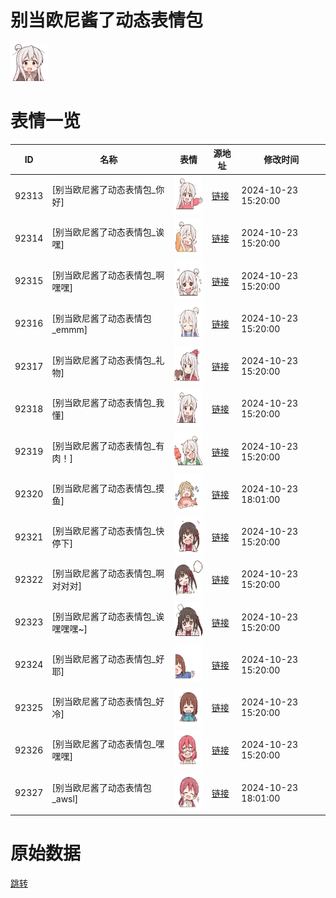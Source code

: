 # 别当欧尼酱了动态表情包

<img src="./cover.png" height="60" alt="cover" />

# 表情一览

|ID|名称|表情|源地址|修改时间|
|----|----|----|----|----|
|92313|[别当欧尼酱了动态表情包_你好]|<img src="./pic/092313_%5B别当欧尼酱了动态表情包_你好%5D.gif" height="60" alt="你好"/>|[链接](https://i0.hdslb.com/bfs/garb/9d9bca57bc2209c13bd2cd336319048faae0db29.gif)|2024-10-23 15:20:00|
|92314|[别当欧尼酱了动态表情包_诶嘿]|<img src="./pic/092314_%5B别当欧尼酱了动态表情包_诶嘿%5D.gif" height="60" alt="诶嘿"/>|[链接](https://i0.hdslb.com/bfs/garb/71feb66d9f6447a04e1364973d6ea506cc3cf0fc.gif)|2024-10-23 15:20:00|
|92315|[别当欧尼酱了动态表情包_啊嘿嘿]|<img src="./pic/092315_%5B别当欧尼酱了动态表情包_啊嘿嘿%5D.gif" height="60" alt="啊嘿嘿"/>|[链接](https://i0.hdslb.com/bfs/garb/d6a9e94647f5d16317cd9de8af46313ed3571fec.gif)|2024-10-23 15:20:00|
|92316|[别当欧尼酱了动态表情包_emmm]|<img src="./pic/092316_%5B别当欧尼酱了动态表情包_emmm%5D.gif" height="60" alt="emmm"/>|[链接](https://i0.hdslb.com/bfs/garb/447690a395f4e20ad263a63ec25f7221e642dd97.gif)|2024-10-23 15:20:00|
|92317|[别当欧尼酱了动态表情包_礼物]|<img src="./pic/092317_%5B别当欧尼酱了动态表情包_礼物%5D.gif" height="60" alt="礼物"/>|[链接](https://i0.hdslb.com/bfs/garb/d8c11ab52dc2c70415f4f05c672550f1000ec1d5.gif)|2024-10-23 15:20:00|
|92318|[别当欧尼酱了动态表情包_我懂]|<img src="./pic/092318_%5B别当欧尼酱了动态表情包_我懂%5D.gif" height="60" alt="我懂"/>|[链接](https://i0.hdslb.com/bfs/garb/c2d46ad3a6028f9cddc7fc221a674bd4b990e9d3.gif)|2024-10-23 15:20:00|
|92319|[别当欧尼酱了动态表情包_有肉！]|<img src="./pic/092319_%5B别当欧尼酱了动态表情包_有肉！%5D.gif" height="60" alt="有肉！"/>|[链接](https://i0.hdslb.com/bfs/garb/e1dc37f055bc637cb16b81760b63e5d18c014800.gif)|2024-10-23 15:20:00|
|92320|[别当欧尼酱了动态表情包_摸鱼]|<img src="./pic/092320_%5B别当欧尼酱了动态表情包_摸鱼%5D.gif" height="60" alt="摸鱼"/>|[链接](https://i0.hdslb.com/bfs/garb/73d03d4e7dc77d6e3499a58093beeb79673795a0.gif)|2024-10-23 18:01:00|
|92321|[别当欧尼酱了动态表情包_快停下]|<img src="./pic/092321_%5B别当欧尼酱了动态表情包_快停下%5D.gif" height="60" alt="快停下"/>|[链接](https://i0.hdslb.com/bfs/garb/ef37d51914225f271fbaf20a696866ae9655a67f.gif)|2024-10-23 15:20:00|
|92322|[别当欧尼酱了动态表情包_啊对对对]|<img src="./pic/092322_%5B别当欧尼酱了动态表情包_啊对对对%5D.gif" height="60" alt="啊对对对"/>|[链接](https://i0.hdslb.com/bfs/garb/0c390e857609420fa0c29f8aabc9874e0728d7fb.gif)|2024-10-23 15:20:00|
|92323|[别当欧尼酱了动态表情包_诶嘿嘿嘿~]|<img src="./pic/092323_%5B别当欧尼酱了动态表情包_诶嘿嘿嘿~%5D.gif" height="60" alt="诶嘿嘿嘿~"/>|[链接](https://i0.hdslb.com/bfs/garb/a4ff38e88c1adea5cfe342927cbc59629b2ec5b5.gif)|2024-10-23 15:20:00|
|92324|[别当欧尼酱了动态表情包_好耶]|<img src="./pic/092324_%5B别当欧尼酱了动态表情包_好耶%5D.gif" height="60" alt="好耶"/>|[链接](https://i0.hdslb.com/bfs/garb/8515f491d3c489727807a475e45956eda49e989b.gif)|2024-10-23 15:20:00|
|92325|[别当欧尼酱了动态表情包_好冷]|<img src="./pic/092325_%5B别当欧尼酱了动态表情包_好冷%5D.gif" height="60" alt="好冷"/>|[链接](https://i0.hdslb.com/bfs/garb/db54fadfd09df395934300430eced85e14901c4a.gif)|2024-10-23 15:20:00|
|92326|[别当欧尼酱了动态表情包_嘿嘿嘿]|<img src="./pic/092326_%5B别当欧尼酱了动态表情包_嘿嘿嘿%5D.gif" height="60" alt="嘿嘿嘿"/>|[链接](https://i0.hdslb.com/bfs/garb/be1e20d5e5298bc3a6b6b9bca066d08ff1bf5e9e.gif)|2024-10-23 15:20:00|
|92327|[别当欧尼酱了动态表情包_awsl]|<img src="./pic/092327_%5B别当欧尼酱了动态表情包_awsl%5D.gif" height="60" alt="awsl"/>|[链接](https://i0.hdslb.com/bfs/garb/d314a37d493f9247ae7d93fd38bc7bd6b468b6fc.gif)|2024-10-23 18:01:00|

# 原始数据

[跳转](./raw.json)

